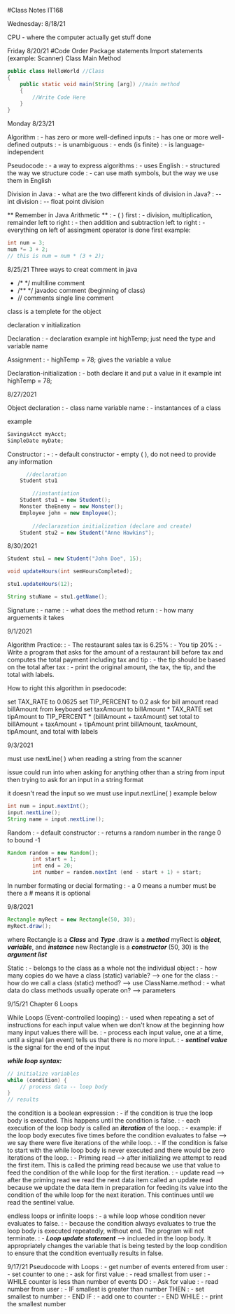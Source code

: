 #Class Notes IT168

Wednesday: 8/18/21

CPU - where the computer actually get stuff done

Friday 8/20/21
#Code Order
Package statements
Import statements (example: Scanner)
Class
Main Method

```Java 
public class HelloWorld //Class
{
    public static void main(String [arg]) //main method
    {
        //Write Code Here
    } 
}
```
Monday 8/23/21

Algorithm
: - has zero or more well-defined inputs
: - has one or more well-defined outputs
: - is unambiguous
: - ends (is finite)
: - is language-independent

Pseudocode
: - a way to express algorithms
: - uses English
: - structured the way we structure code
: - can use math symbols, but the way we use them in English

Division in Java
: - what are the two different kinds of division in Java?
: -- int division
: -- float point division

** Remember in Java Arithmetic **
: - ( ) first
: - division, multiplication, remainder left to right
: - then addition and subtraction left to right
: - everything on left of assingment operator is done first example:
```Java
int num = 3;
num *= 3 + 2;
// this is num = num * (3 + 2);
```

8/25/21
Three ways to creat comment in java 
 - /* */ multiline comment
 - /** */ javadoc comment (beginning of class)
 - // comments single line comment

class is a templete for the object

declaration v initialization

Declaration
: - declaration example int highTemp; just need the type and variable name

Assignment
: - highTemp = 78; gives the variable a value

Declaration-initialization
: - both declare it and put a value in it example int highTemp = 78;

8/27/2021

Object declaration
: - class name variable name
: - instantances of a class

example
```Java
SavingsAcct myAcct;
SimpleDate myDate;
```

Constructor
: - 
: - default constructor - empty ( ), do not need to provide any information

```Java
      //declaration
    Student stu1

        //instantiation
    Student stu1 = new Student();
    Monster theEnemy = new Monster();
    Employee john = new Employee();
    
        //declarazation initialization (declare and create)
    Student stu2 = new Student("Anne Hawkins");
```

8/30/2021

```Java
Student stu1 = new Student("John Doe", 15);

void updateHours(int semHoursCompleted);

stu1.updateHours(12);

String stuName = stu1.getName();
```
Signature
: - name
: - what does the method return
: - how many arguements it takes

9/1/2021

Algorithm Practice:
: - The restaurant sales tax is 6.25%
: - You tip 20%
: - Write a program that asks for the amount of a restaurant bill before tax and computes the total payment including tax and tip
: - the tip should be based on the total after tax
: - print the original amount, the tax, the tip, and the total with labels.

How to right this algorithm in psedocode:

set TAX_RATE to 0.0625
set TIP_PERCENT to 0.2
ask for bill amount
read billAmount from keyboard
set taxAmount to billAmount * TAX_RATE
set tipAmount to TIP_PERCENT * (billAmount + taxAmount)
set total to billAmount + taxAmount + tipAmount
print billAmount, taxAmount, tipAmount, and total with labels

9/3/2021

must use nextLine( ) when reading a string from the scanner

issue could run into when asking for anything other than a string from input then trying to ask for an input in a string format 

it doesn't read the input so we must use input.nextLine( ) example below

```Java
int num = input.nextInt();
input.nextLine();
String name = input.nextLine();
```
Random
: - default constructor
: - returns a random number in the range 0 to bound -1
```Java
Random random = new Random();
        int start = 1;
        int end = 20;
        int number = random.nextInt (end - start + 1) + start;
```

In number formating or decial formating
: - a 0 means a number must be there a # means it is optional

9/8/2021
```Java
Rectangle myRect = new Rectangle(50, 30);
myRect.draw();
```
where Rectangle is a ***Class*** and ***Type***
.draw is a ***method***
myRect is ***object***, ***variable***, and ***instance***
new Rectangle is a ***constructor***
(50, 30) is the ***argument list***

Static
: - belongs to the class as a whole not the individual object
: - how many copies do we have a class (static) variable? --> one for the class
: - how do we call a class (static) method? --> use ClassName.method
: - what data do class methods usually operate on? --> parameters

9/15/21 Chapter 6 Loops

While Loops (Event-controlled looping)
: - used when repeating a set of instructions for each input value when we don't know at the beginning how many input values there will be. 
: - process each input value, one at a time, until a signal (an event) tells us that there is no more input.
: - ***sentinel value*** is the signal for the end of the input 

***while loop syntax:***
```Java
// initialize variables
while (condition) {
    // process data -- loop body
}
// results
```

the condition is a boolean expression
: - if the condition is true the loop body is executed. This happens until the condition is false.
: - each execution of the loop body is called an ***iteration*** of the loop.
    : - example: if the loop body executes five times before the condition evaluates to false --> we say there were five iterations of the while loop.
    : - If the condition is false to start with the while loop body is never executed and there would be zero iterations of the loop.
: - Priming read --> after initializing we attempt to read the first item. This is called the priming read because we use that value to feed the condition of the while loop for the first iteration. 
: - update read --> after the priming read we read the next data item called an update read because we update the data item in preparation for feeding its value into the condition of the while loop for the next iteration. This continues until we read the sentinel value.


endless loops or infinite loops
: - a while loop whose condition never evaluates to false.
: - because the condition always evaluates to true the loop body is executed repeatedly, without end. The program will not terminate.
: - ***Loop update statement*** --> inclueded in the loop body. It appropriately changes the variable that is being tested by the loop condition to ensure that the condition eventually results in false.

9/17/21
Pseudocode with Loops
: - get number of events entered from user
: - set counter to one
: - ask for first value
: - read smallest from user
: - WHILE counter is less than number of events DO
: -     Ask for value
: -     read number from user
: -     IF  smallest is greater than number THEN
: -         set smallest to number
: - END IF
: - add one to counter
: - END WHILE
: - print the smallest number